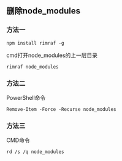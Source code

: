 ## 删除node_modules

### 方法一

```
npm install rimraf -g
```

cmd打开node_modules的上一层目录

```
rimraf node_modules
```

### 方法二

PowerShell命令

```shell
Remove-Item -Force -Recurse node_modules
```

### 方法三

CMD命令

```shell
rd /s /q node_modules
```
